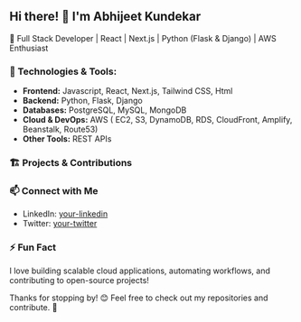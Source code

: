 ## Hi there! 👋 I'm Abhijeet Kundekar

🚀 Full Stack Developer | React | Next.js | Python (Flask & Django) | AWS Enthusiast

### 🔧 Technologies & Tools:
- **Frontend:** Javascript, React, Next.js, Tailwind CSS, Html
- **Backend:** Python, Flask, Django
- **Databases:** PostgreSQL, MySQL, MongoDB
- **Cloud & DevOps:** AWS ( EC2, S3, DynamoDB, RDS, CloudFront, Amplify, Beanstalk, Route53)
- **Other Tools:** REST APIs



### 🏗️ Projects & Contributions
<!--🔹 [Project 1](https://github.com/yourusername/project1) - A Next.js & Flask-based web app for XYZ functionality.
🔹 [Project 2](https://github.com/yourusername/project2) - A Django-powered API with AWS Lambda for serverless execution.
🔹 [More Projects...](https://github.com/yourusername) -->

### 📫 Connect with Me
- LinkedIn: [your-linkedin](www.linkedin.com/in/abhijeet-kundekar)
- Twitter: [your-twitter](https://x.com/AbhiKundekar)


### ⚡ Fun Fact
I love building scalable cloud applications, automating workflows, and contributing to open-source projects!

Thanks for stopping by! 😊 Feel free to check out my repositories and contribute. 🚀

